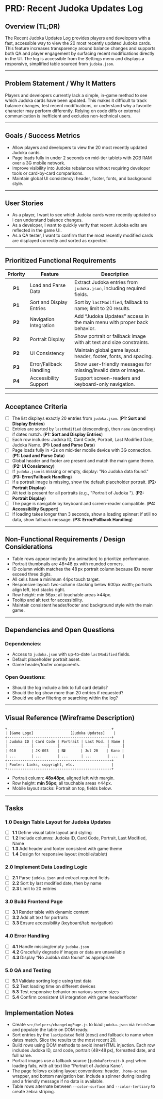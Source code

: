 # PRD: Recent Judoka Updates Log

## Overview (TL;DR)

The Recent Judoka Updates Log provides players and developers with a fast, accessible way to view the 20 most recently updated Judoka cards. This feature increases transparency around balance changes and supports both QA and player engagement by surfacing recent modifications directly in the UI. The log is accessible from the Settings menu and displays a responsive, simplified table sourced from `judoka.json`.

---

## Problem Statement / Why It Matters

Players and developers currently lack a simple, in-game method to see which Judoka cards have been updated. This makes it difficult to track balance changes, test recent modifications, or understand why a favorite character may perform differently. Relying on code diffs or external communication is inefficient and excludes non-technical users.

---

## Goals / Success Metrics

- Allow players and developers to view the 20 most recently updated Judoka cards.
- Page loads fully in under 2 seconds on mid-tier tablets with 2GB RAM over a 3G mobile network.
- Improve visibility into Judoka rebalances without requiring developer tools or card-by-card comparisons.
- Maintain global UI consistency: header, footer, fonts, and background style.

---

## User Stories

- As a player, I want to see which Judoka cards were recently updated so I can understand balance changes.
- As a developer, I want to quickly verify that recent Judoka edits are reflected in the game UI.
- As a QA tester, I want to confirm that the most recently modified cards are displayed correctly and sorted as expected.

---

## Prioritized Functional Requirements

| Priority | Feature                  | Description                                                                |
|:--------:|--------------------------|----------------------------------------------------------------------------|
| **P1**   | Load and Parse Data      | Extract Judoka entries from `judoka.json`, including required fields.       |
| **P1**   | Sort and Display Entries | Sort by `lastModified`, fallback to name; limit to 20 results.              |
| **P2**   | Navigation Integration   | Add “Judoka Updates” access in the main menu with proper back behavior.     |
| **P2**   | Portrait Display         | Show portrait or fallback image with alt text and size constraints.         |
| **P2**   | UI Consistency           | Maintain global game layout: header, footer, fonts, and spacing.            |
| **P3**   | Error/Fallback Handling  | Show user-friendly messages for missing/invalid data or images.             |
| **P4**   | Accessibility Support    | Support screen-readers and keyboard-only navigation.                        |

---

## Acceptance Criteria

- [ ] The list displays exactly 20 entries from `judoka.json`. (**P1: Sort and Display Entries**)
- [ ] Entries are sorted by `lastModified` (descending), then `name` (ascending) if dates match. (**P1: Sort and Display Entries**)
- [ ] Each row includes: Judoka ID, Card Code, Portrait, Last Modified Date, Judoka Name. (**P1: Load and Parse Data**)
- [ ] Page loads fully in <2s on mid-tier mobile device with 3G connection. (**P1: Load and Parse Data**)
- [ ] Global header and footer are present and match the main game theme. (**P2: UI Consistency**)
- [ ] If `judoka.json` is missing or empty, display: "No Judoka data found." (**P3: Error/Fallback Handling**)
- [ ] If a portrait image is missing, show the default placeholder portrait. (**P2: Portrait Display**)
- [ ] Alt text is present for all portraits (e.g., "Portrait of Judoka <Name>"). (**P2: Portrait Display**)
- [ ] The page is navigable by keyboard and screen-reader compatible. (**P4: Accessibility Support**)
- [ ] If loading takes longer than 3 seconds, show a loading spinner; if still no data, show fallback message. (**P3: Error/Fallback Handling**)

---

## Non-Functional Requirements / Design Considerations

- Table rows appear instantly (no animation) to prioritize performance.
- Portrait thumbnails are 48×48 px with rounded corners.
- ID column width matches the 48 px portrait column because IDs never exceed three digits.
- All cells have a minimum 44px touch target.
- Responsive layout: two-column stacking below 600px width; portraits align left, text stacks right.
- Row height: min 56px; all touchable areas ≥44px.
- Tooltip and alt text for accessibility.
- Maintain consistent header/footer and background style with the main game.

---

## Dependencies and Open Questions

### Dependencies:
- Access to `judoka.json` with up-to-date `lastModified` fields.
- Default placeholder portrait asset.
- Game header/footer components.

### Open Questions:
- Should the log include a link to full card details?
- Should the log show more than 20 entries if requested?
- Should we allow filtering or searching within the log?

---

## Visual Reference (Wireframe Description)

```
+------------------------------------------------+
| [Game Logo]                 [Judoka Updates]    |
+------------------------------------------------+
| Judoka ID | Card Code | Portrait | Last Mod. | Name |
| ----------|-----------|----------|-----------|------|
| 010       | JK-003    | 🖼️       | Jul 20    | Kano |
| ...       | ...       | ...      | ...       | ...  |
+------------------------------------------------+
| Footer: Links, copyright, etc.                 |
+------------------------------------------------+
```

- Portrait column: **48x48px**, aligned left with margin.
- Row height: **min 56px**; all touchable areas ≥44px.
- Mobile layout stacks: Portrait on top, fields below.

---

## Tasks

### 1.0 Design Table Layout for Judoka Updates

- [ ] **1.1** Define visual table layout and styling
- [ ] **1.2** Include columns: Judoka ID, Card Code, Portrait, Last Modified, Name
- [ ] **1.3** Add header and footer consistent with game theme
- [ ] **1.4** Design for responsive layout (mobile/tablet)

### 2.0 Implement Data Loading Logic

- [ ] **2.1** Parse `judoka.json` and extract required fields
- [ ] **2.2** Sort by last modified date, then by name
- [ ] **2.3** Limit to 20 entries

### 3.0 Build Frontend Page

- [ ] **3.1** Render table with dynamic content
- [ ] **3.2** Add alt text for portraits
- [ ] **3.3** Ensure accessibility (keyboard/tab navigation)

### 4.0 Error Handling

- [ ] **4.1** Handle missing/empty `judoka.json`
- [ ] **4.2** Gracefully degrade if images or data are unavailable
- [ ] **4.3** Display “No Judoka data found” as appropriate

### 5.0 QA and Testing

- [ ] **5.1** Validate sorting logic using test data
- [ ] **5.2** Test loading time on different devices
- [ ] **5.3** Test responsive behavior on various screen sizes
- [ ] **5.4** Confirm consistent UI integration with game header/footer

## Implementation Notes

- Create `src/helpers/changeLogPage.js` to load `judoka.json` via `fetchJson` and
  populate the table on DOM ready.
- Sort entries by the `lastUpdated` field (desc) and fallback to name when dates
  match. Slice the results to the most recent 20.
- Build rows using DOM methods to avoid innerHTML injection. Each row includes
  Judoka ID, card code, portrait (48×48 px), formatted date, and full name.
- Portrait images use a fallback source (`judokaPortrait-0.png`) when loading
  fails, with alt text like "Portrait of Judoka Kano".
- The page follows existing layout conventions: header, `.home-screen` wrapper,
  and bottom navigation bar. Include a spinner during loading and a friendly
  message if no data is available.
- Table rows alternate between `--color-surface` and `--color-tertiary` to
  create zebra striping.
